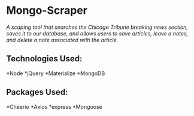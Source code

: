 # Mongo-Scraper

_A scaping tool that searches the Chicago Tribune breaking news section, saves it to our database, and allows users to save articles, leave a notes, and delete a note associated with the article._

## Technologies Used:

*Node
*jQuery
*Materialize
*MongoDB

## Packages Used:
*Cheerio
*Axios
*express
*Mongoose

